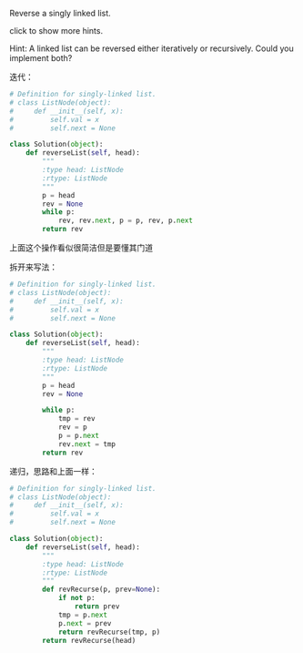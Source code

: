 Reverse a singly linked list.

click to show more hints.

Hint:
A linked list can be reversed either iteratively or recursively. Could you implement both?

迭代：

```python
# Definition for singly-linked list.
# class ListNode(object):
#     def __init__(self, x):
#         self.val = x
#         self.next = None

class Solution(object):
    def reverseList(self, head):
        """
        :type head: ListNode
        :rtype: ListNode
        """
        p = head
        rev = None
        while p:
            rev, rev.next, p = p, rev, p.next
        return rev
```

上面这个操作看似很简洁但是要懂其门道

拆开来写法：

```python
# Definition for singly-linked list.
# class ListNode(object):
#     def __init__(self, x):
#         self.val = x
#         self.next = None

class Solution(object):
    def reverseList(self, head):
        """
        :type head: ListNode
        :rtype: ListNode
        """
        p = head
        rev = None

        while p:
            tmp = rev
            rev = p
            p = p.next
            rev.next = tmp
        return rev
```

递归，思路和上面一样：

```python
# Definition for singly-linked list.
# class ListNode(object):
#     def __init__(self, x):
#         self.val = x
#         self.next = None

class Solution(object):
    def reverseList(self, head):
        """
        :type head: ListNode
        :rtype: ListNode
        """
        def revRecurse(p, prev=None):
            if not p:
                return prev
            tmp = p.next
            p.next = prev
            return revRecurse(tmp, p)
        return revRecurse(head)
```
